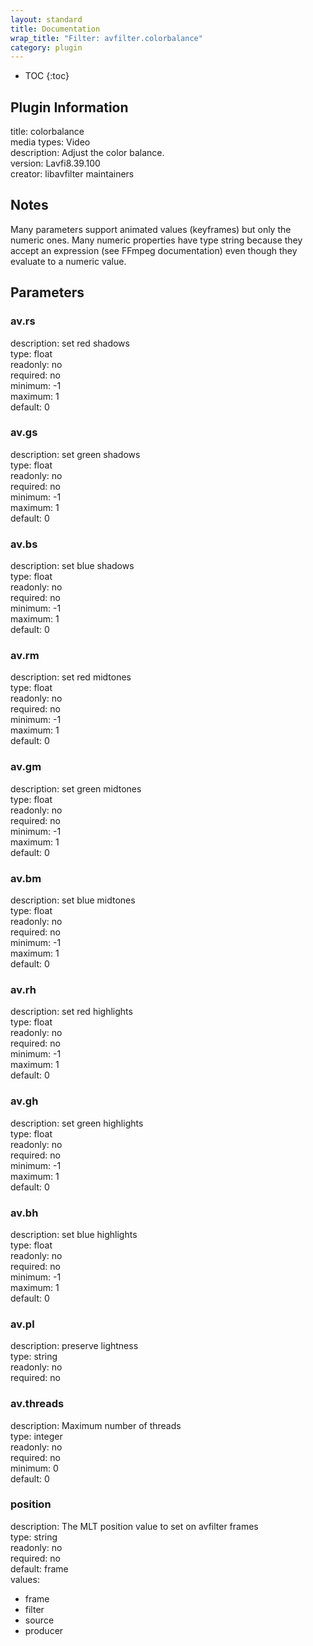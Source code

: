 ```yaml
---
layout: standard
title: Documentation
wrap_title: "Filter: avfilter.colorbalance"
category: plugin
---
```

* TOC
{:toc}

## Plugin Information

title: colorbalance  
media types:
Video  
description: Adjust the color balance.  
version: Lavfi8.39.100  
creator: libavfilter maintainers  

## Notes

Many parameters support animated values (keyframes) but only the numeric ones. Many numeric properties have type string because they accept an expression (see FFmpeg documentation) even though they evaluate to a numeric value.

## Parameters

### av.rs

  
description:
set red shadows  
type: float  
readonly: no  
required: no  
minimum: -1  
maximum: 1  
default: 0  

### av.gs

  
description:
set green shadows  
type: float  
readonly: no  
required: no  
minimum: -1  
maximum: 1  
default: 0  

### av.bs

  
description:
set blue shadows  
type: float  
readonly: no  
required: no  
minimum: -1  
maximum: 1  
default: 0  

### av.rm

  
description:
set red midtones  
type: float  
readonly: no  
required: no  
minimum: -1  
maximum: 1  
default: 0  

### av.gm

  
description:
set green midtones  
type: float  
readonly: no  
required: no  
minimum: -1  
maximum: 1  
default: 0  

### av.bm

  
description:
set blue midtones  
type: float  
readonly: no  
required: no  
minimum: -1  
maximum: 1  
default: 0  

### av.rh

  
description:
set red highlights  
type: float  
readonly: no  
required: no  
minimum: -1  
maximum: 1  
default: 0  

### av.gh

  
description:
set green highlights  
type: float  
readonly: no  
required: no  
minimum: -1  
maximum: 1  
default: 0  

### av.bh

  
description:
set blue highlights  
type: float  
readonly: no  
required: no  
minimum: -1  
maximum: 1  
default: 0  

### av.pl

  
description:
preserve lightness  
type: string  
readonly: no  
required: no  

### av.threads

  
description:
Maximum number of threads  
type: integer  
readonly: no  
required: no  
minimum: 0  
default: 0  

### position

  
description:
The MLT position value to set on avfilter frames  
type: string  
readonly: no  
required: no  
default: frame  
values:  

* frame
* filter
* source
* producer

